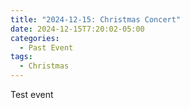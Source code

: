 ```yaml
---
title: "2024-12-15: Christmas Concert"
date: 2024-12-15T7:20:02-05:00
categories:
  - Past Event
tags:
  - Christmas
---
```


Test event